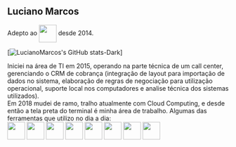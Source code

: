 ## Luciano Marcos

<div>
  Adepto ao
  <img align="center" "alt=linux" heigh="30" width="40" src="https://cdn.jsdelivr.net/gh/devicons/devicon/icons/linux/linux-original.svg">
   desde 2014.
</div>

[![LucianoMarcos's GitHub stats-Dark](https://github-readme-stats.vercel.app/api?username=lucianomarcosjr)]

<div>
  Iniciei na área de TI em 2015, operando na parte técnica de um call center, gerenciando o CRM de cobrança (integração de layout para importação de dados no sistema, elaboração de regras de negociação para utilização operacional, suporte local nos computadores e analise técnica dos sistemas utilizados).<br>
  Em 2018 mudei de ramo, tralho atualmente com Cloud Computing, e desde então a tela preta do terminal é minha área de trabalho. Algumas das ferramentas que utilizo no dia a dia:<br>
<img align="center" "alt=bash" heigh="30" width="40" src="https://cdn.jsdelivr.net/gh/devicons/devicon/icons/bash/bash-original.svg">
<img align="center" "alt=nginx" heigh="30" width="40" src="https://cdn.jsdelivr.net/gh/devicons/devicon/icons/nginx/nginx-original.svg">
<img align="center" "alt=aws" heigh="30" width="40" src="https://cdn.jsdelivr.net/gh/devicons/devicon/icons/mysql/mysql-original.svg">
<img align="center" "alt=aws" heigh="30" width="40" src="https://cdn.jsdelivr.net/gh/devicons/devicon/icons/php/php-original.svg">
<img align="center" "alt=wordpress" heigh="30" width="40" src="https://cdn.jsdelivr.net/gh/devicons/devicon/icons/wordpress/wordpress-original.svg">
<img align="center" "alt=prometheus" heigh="30" width="40" src="https://cdn.jsdelivr.net/gh/devicons/devicon/icons/prometheus/prometheus-original.svg">
<img align="center" "alt=grafana" heigh="30" width="40" src="https://cdn.jsdelivr.net/gh/devicons/devicon/icons/grafana/grafana-original.svg">
<img align="center" "alt=aws" heigh="30" width="40" src="https://cdn.jsdelivr.net/gh/devicons/devicon/icons/amazonwebservices/amazonwebservices-original-wordmark.svg">
</div>

